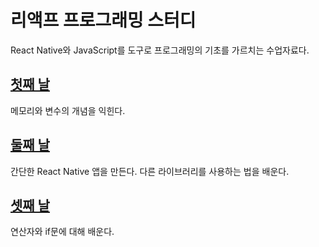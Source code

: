리액프 프로그래밍 스터디
=======================

React Native와 JavaScript를 도구로 프로그래밍의 기초를
가르치는 수업자료다.

## [첫째 날](./2020-01-20/summary.md)
메모리와 변수의 개념을 익힌다.

## [둘째 날](./2020-01-27/summary.md)
간단한 React Native 앱을 만든다. 다른 라이브러리를 사용하는 법을 배운다.

## [셋째 날](./2020-02-03/summary.md)
연산자와 if문에 대해 배운다.